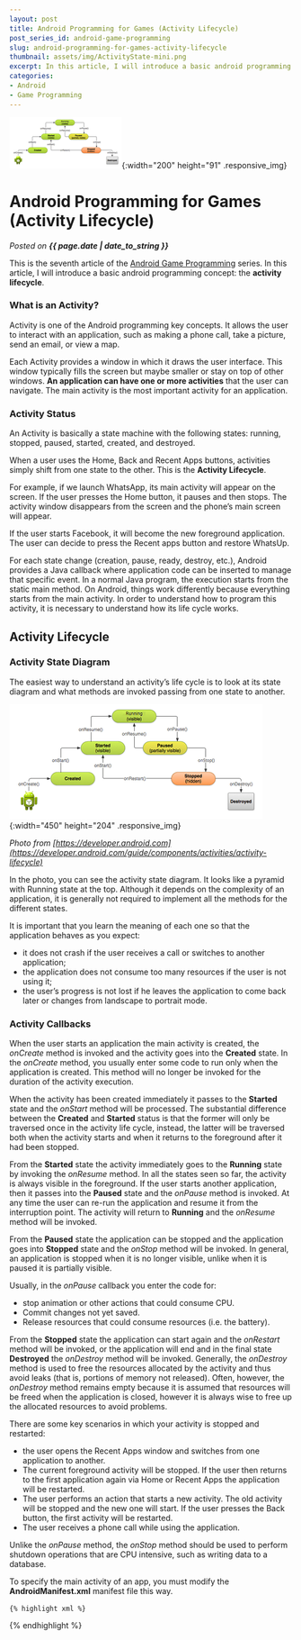 ```yaml
---
layout: post
title: Android Programming for Games (Activity Lifecycle)
post_series_id: android-game-programming
slug: android-programming-for-games-activity-lifecycle
thumbnail: assets/img/ActivityState-mini.png
excerpt: In this article, I will introduce a basic android programming concept, the activity lifecycle.
categories:
- Android
- Game Programming
---
```


![Android Programming for Games (Activity Lifecycle)](assets/img/ActivityState-mini.png){:width="200" height="91" .responsive_img}

# Android Programming for Games (Activity Lifecycle)
_Posted on **{{ page.date | date_to_string }}**_

This is the seventh article of the [Android Game Programming](android-game-programming) series. In this article, I will introduce a basic android programming concept: the **activity lifecycle**.

### What is an Activity?

Activity is one of the Android programming key concepts. It allows the user to interact with an application, such as making a phone call, take a picture, send an email, or view a map.

Each Activity provides a window in which it draws the user interface. This window typically fills the screen but maybe smaller or stay on top of other windows. **An application can have one or more activities** that the user can navigate. The main activity is the most important activity for an application.

### Activity Status

An Activity is basically a state machine with the following states: running, stopped, paused, started, created, and destroyed.

When a user uses the Home, Back and Recent Apps buttons, activities simply shift from one state to the other. This is the **Activity Lifecycle**.

For example, if we launch WhatsApp, its main activity will appear on the screen. If the user presses the Home button, it pauses and then stops. The activity window disappears from the screen and the phone’s main screen will appear.

If the user starts Facebook, it will become the new foreground application. The user can decide to press the Recent apps button and restore WhatsUp.

For each state change (creation, pause, ready, destroy, etc.), Android provides a Java callback where application code can be inserted to manage that specific event. In a normal Java program, the execution starts from the static main method. On Android, things work differently because everything starts from the main activity. In order to understand how to program this activity, it is necessary to understand how its life cycle works.

## Activity Lifecycle

### Activity State Diagram

The easiest way to understand an activity’s life cycle is to look at its state diagram and what methods are invoked passing from one state to another.

![Activity States](assets/img/ActivityState.png){:width="450" height="204" .responsive_img}

_Photo from [https://developer.android.com](https://developer.android.com/guide/components/activities/activity-lifecycle)_

In the photo, you can see the activity state diagram. It looks like a pyramid with Running state at the top. Although it depends on the complexity of an application, it is generally not required to implement all the methods for the different states.

It is important that you learn the meaning of each one so that the application behaves as you expect:

-   it does not crash if the user receives a call or switches to another application;
-   the application does not consume too many resources if the user is not using it;
-   the user’s progress is not lost if he leaves the application to come back later or changes from landscape to portrait mode.

### Activity Callbacks

When the user starts an application the main activity is created, the _onCreate_ method is invoked and the activity goes into the **Created** state. In the _onCreate_ method, you usually enter some code to run only when the application is created. This method will no longer be invoked for the duration of the activity execution.

When the activity has been created immediately it passes to the **Started** state and the _onStart_ method will be processed. The substantial difference between the **Created** and **Started** status is that the former will only be traversed once in the activity life cycle, instead, the latter will be traversed both when the activity starts and when it returns to the foreground after it had been stopped.

From the **Started** state the activity immediately goes to the **Running** state by invoking the _onResume_ method. In all the states seen so far, the activity is always visible in the foreground. If the user starts another application, then it passes into the **Paused** state and the _onPause_ method is invoked. At any time the user can re-run the application and resume it from the interruption point. The activity will return to **Running** and the _onResume_ method will be invoked.

From the **Paused** state the application can be stopped and the application goes into **Stopped** state and the _onStop_ method will be invoked. In general, an application is stopped when it is no longer visible, unlike when it is paused it is partially visible.

Usually, in the _onPause_ callback you enter the code for:

-   stop animation or other actions that could consume CPU.
-   Commit changes not yet saved.
-   Release resources that could consume resources (i.e. the battery).

From the **Stopped** state the application can start again and the _onRestart_ method will be invoked, or the application will end and in the final state **Destroyed** the _onDestroy_ method will be invoked. Generally, the _onDestroy_ method is used to free the resources allocated by the activity and thus avoid leaks (that is, portions of memory not released). Often, however, the _onDestroy_ method remains empty because it is assumed that resources will be freed when the application is closed, however it is always wise to free up the allocated resources to avoid problems.

There are some key scenarios in which your activity is stopped and restarted:

-   the user opens the Recent Apps window and switches from one application to another.
-   The current foreground activity will be stopped. If the user then returns to the first application again via Home or Recent Apps the application will be restarted.
-   The user performs an action that starts a new activity. The old activity will be stopped and the new one will start. If the user presses the Back button, the first activity will be restarted.
-   The user receives a phone call while using the application.

Unlike the _onPause_ method, the _onStop_ method should be used to perform shutdown operations that are CPU intensive, such as writing data to a database.

To specify the main activity of an app, you must modify the **AndroidManifest.xml** manifest file this way.

    {% highlight xml %}
<activity android:name=".MainActivity" android:label="@string/app_name">
    <intent-filter>
        <action android:name="android.intent.action.MAIN" />
        <category android:name="android.intent.category.LAUNCHER" />
    </intent-filter>
</activity>
    {% endhighlight %}